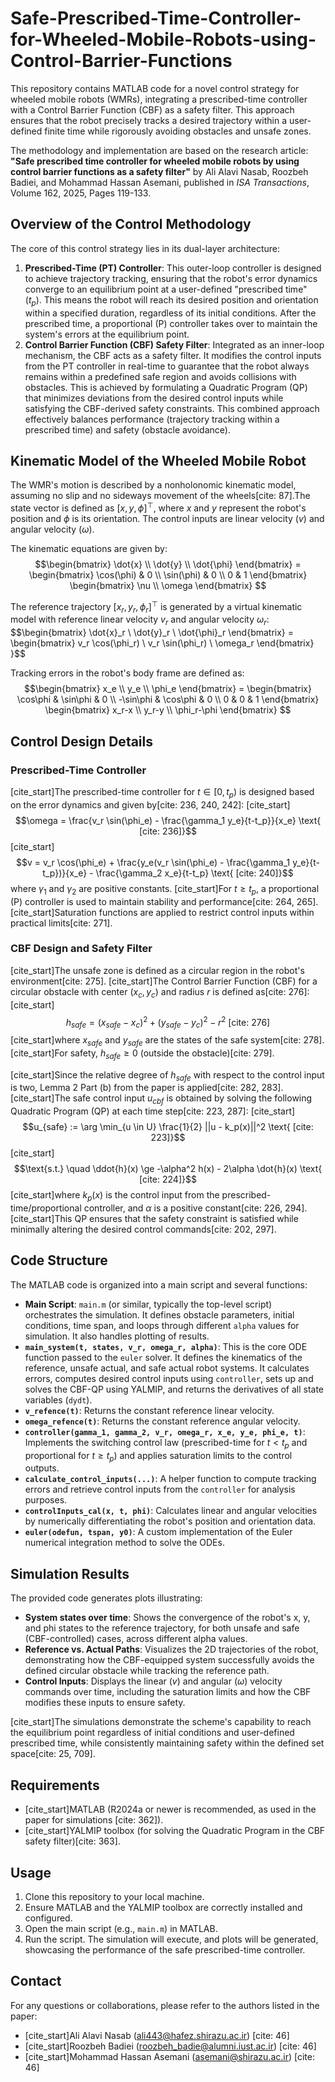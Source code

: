 # Safe-Prescribed-Time-Controller-for-Wheeled-Mobile-Robots-using-Control-Barrier-Functions


This repository contains MATLAB code for a novel control strategy for wheeled mobile robots (WMRs), integrating a prescribed-time controller with a Control Barrier Function (CBF) as a safety filter. This approach ensures that the robot precisely tracks a desired trajectory within a user-defined finite time while rigorously avoiding obstacles and unsafe zones.

The methodology and implementation are based on the research article:
**"Safe prescribed time controller for wheeled mobile robots by using control barrier functions as a safety filter"** by Ali Alavi Nasab, Roozbeh Badiei, and Mohammad Hassan Asemani, published in *ISA Transactions*, Volume 162, 2025, Pages 119-133.

## Overview of the Control Methodology

The core of this control strategy lies in its dual-layer architecture:

1. **Prescribed-Time (PT) Controller**: This outer-loop controller is designed to achieve trajectory tracking, ensuring that the robot's error dynamics converge to an equilibrium point at a user-defined "prescribed time" ($t_p$). This means the robot will reach its desired position and orientation within a specified duration, regardless of its initial conditions. After the prescribed time, a proportional (P) controller takes over to maintain the system's errors at the equilibrium point.
2. **Control Barrier Function (CBF) Safety Filter**: Integrated as an inner-loop mechanism, the CBF acts as a safety filter. It modifies the control inputs from the PT controller in real-time to guarantee that the robot always remains within a predefined safe region and avoids collisions with obstacles. This is achieved by formulating a Quadratic Program (QP) that minimizes deviations from the desired control inputs while satisfying the CBF-derived safety constraints. This combined approach effectively balances performance (trajectory tracking within a prescribed time) and safety (obstacle avoidance).

## Kinematic Model of the Wheeled Mobile Robot

The WMR's motion is described by a nonholonomic kinematic model, assuming no slip and no sideways movement of the wheels[cite: 87].The state vector is defined as $[x, y, \phi]^\top$, where $x$ and $y$ represent the robot's position and $\phi$ is its orientation. The control inputs are linear velocity ($v$) and angular velocity ($\omega$).

The kinematic equations are given by:
$$\begin{bmatrix} \dot{x} \\ \dot{y} \\ \dot{\phi} \end{bmatrix} = \begin{bmatrix} \cos(\phi) & 0 \\ \sin(\phi) & 0 \\ 0 & 1 \end{bmatrix} \begin{bmatrix} \nu \\ \omega \end{bmatrix} $$

The reference trajectory $[x_r, y_r, \phi_r]^\top$ is generated by a virtual kinematic model with reference linear velocity $v_r$ and angular velocity $\omega_r$:
$$\begin{bmatrix} \dot{x}_r \\ \dot{y}_r \\ \dot{\phi}_r \end{bmatrix} = \begin{bmatrix} v_r \cos(\phi_r) \\ v_r \sin(\phi_r) \\ \omega_r \end{bmatrix} }$$

Tracking errors in the robot's body frame are defined as:
$$\begin{bmatrix} x_e \\ y_e \\ \phi_e \end{bmatrix} = \begin{bmatrix} \cos\phi & \sin\phi & 0 \\ -\sin\phi & \cos\phi & 0 \\ 0 & 0 & 1 \end{bmatrix} \begin{bmatrix} x_r-x \\ y_r-y \\ \phi_r-\phi \end{bmatrix} $$

## Control Design Details

### Prescribed-Time Controller
[cite_start]The prescribed-time controller for $t \in [0, t_p)$ is designed based on the error dynamics and given by[cite: 236, 240, 242]:
[cite_start]$$\omega = \frac{v_r \sin(\phi_e) - \frac{\gamma_1 y_e}{t-t_p}}{x_e} \text{ [cite: 236]}$$
[cite_start]$$v = v_r \cos(\phi_e) + \frac{y_e(v_r \sin(\phi_e) - \frac{\gamma_1 y_e}{t-t_p})}{x_e} - \frac{\gamma_2 x_e}{t-t_p} \text{ [cite: 240]}$$
where $\gamma_1$ and $\gamma_2$ are positive constants. [cite_start]For $t \ge t_p$, a proportional (P) controller is used to maintain stability and performance[cite: 264, 265]. [cite_start]Saturation functions are applied to restrict control inputs within practical limits[cite: 271].

### CBF Design and Safety Filter
[cite_start]The unsafe zone is defined as a circular region in the robot's environment[cite: 275]. [cite_start]The Control Barrier Function (CBF) for a circular obstacle with center $(x_c, y_c)$ and radius $r$ is defined as[cite: 276]:
[cite_start]$$h_{safe} = (x_{safe} - x_c)^2 + (y_{safe} - y_c)^2 - r^2 \text{ [cite: 276]}$$
[cite_start]where $x_{safe}$ and $y_{safe}$ are the states of the safe system[cite: 278]. [cite_start]For safety, $h_{safe} \ge 0$ (outside the obstacle)[cite: 279].

[cite_start]Since the relative degree of $h_{safe}$ with respect to the control input is two, Lemma 2 Part (b) from the paper is applied[cite: 282, 283]. [cite_start]The safe control input $u_{cbf}$ is obtained by solving the following Quadratic Program (QP) at each time step[cite: 223, 287]:
[cite_start]$$u_{safe} := \arg \min_{u \in U} \frac{1}{2} ||u - k_p(x)||^2 \text{ [cite: 223]}$$
[cite_start]$$\text{s.t.} \quad \ddot{h}(x) \ge -\alpha^2 h(x) - 2\alpha \dot{h}(x) \text{ [cite: 224]}$$
[cite_start]where $k_p(x)$ is the control input from the prescribed-time/proportional controller, and $\alpha$ is a positive constant[cite: 226, 294]. [cite_start]This QP ensures that the safety constraint is satisfied while minimally altering the desired control commands[cite: 202, 297].

## Code Structure

The MATLAB code is organized into a main script and several functions:

* **Main Script**: `main.m` (or similar, typically the top-level script) orchestrates the simulation. It defines obstacle parameters, initial conditions, time span, and loops through different `alpha` values for simulation. It also handles plotting of results.
* **`main_system(t, states, v_r, omega_r, alpha)`**: This is the core ODE function passed to the `euler` solver. It defines the kinematics of the reference, unsafe actual, and safe actual robot systems. It calculates errors, computes desired control inputs using `controller`, sets up and solves the CBF-QP using YALMIP, and returns the derivatives of all state variables (`dydt`).
* **`v_refence(t)`**: Returns the constant reference linear velocity.
* **`omega_refence(t)`**: Returns the constant reference angular velocity.
* **`controller(gamma_1, gamma_2, v_r, omega_r, x_e, y_e, phi_e, t)`**: Implements the switching control law (prescribed-time for $t < t_p$ and proportional for $t \ge t_p$) and applies saturation limits to the control outputs.
* **`calculate_control_inputs(...)`**: A helper function to compute tracking errors and retrieve control inputs from the `controller` for analysis purposes.
* **`controlInputs_cal(x, t, phi)`**: Calculates linear and angular velocities by numerically differentiating the robot's position and orientation data.
* **`euler(odefun, tspan, y0)`**: A custom implementation of the Euler numerical integration method to solve the ODEs.

## Simulation Results

The provided code generates plots illustrating:
* **System states over time**: Shows the convergence of the robot's x, y, and phi states to the reference trajectory, for both unsafe and safe (CBF-controlled) cases, across different alpha values.
* **Reference vs. Actual Paths**: Visualizes the 2D trajectories of the robot, demonstrating how the CBF-equipped system successfully avoids the defined circular obstacle while tracking the reference path.
* **Control Inputs**: Displays the linear ($v$) and angular ($\omega$) velocity commands over time, including the saturation limits and how the CBF modifies these inputs to ensure safety.

[cite_start]The simulations demonstrate the scheme's capability to reach the equilibrium point regardless of initial conditions and user-defined prescribed time, while consistently maintaining safety within the defined set space[cite: 25, 709].

## Requirements

* [cite_start]MATLAB (R2024a or newer is recommended, as used in the paper for simulations [cite: 362]).
* [cite_start]YALMIP toolbox (for solving the Quadratic Program in the CBF safety filter)[cite: 363].

## Usage

1.  Clone this repository to your local machine.
2.  Ensure MATLAB and the YALMIP toolbox are correctly installed and configured.
3.  Open the main script (e.g., `main.m`) in MATLAB.
4.  Run the script. The simulation will execute, and plots will be generated, showcasing the performance of the safe prescribed-time controller.


## Contact

For any questions or collaborations, please refer to the authors listed in the paper:
* [cite_start]Ali Alavi Nasab (ali443@hafez.shirazu.ac.ir) [cite: 46]
* [cite_start]Roozbeh Badiei (roozbeh_badie@alumni.iust.ac.ir) [cite: 46]
* [cite_start]Mohammad Hassan Asemani (asemani@shirazu.ac.ir) [cite: 46]
